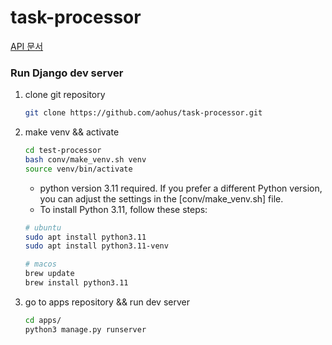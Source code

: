 # task-processor

[API 문서](https://www.notion.so/d4505f5fe9554da9832a60ea1483cb6b?pvs=4)

### Run Django dev server

1. clone git repository
   ```bash
   git clone https://github.com/aohus/task-processor.git
   ```
2. make venv && activate

   ```bash
   cd test-processor
   bash conv/make_venv.sh venv
   source venv/bin/activate
   ```

   - python version 3.11 required. If you prefer a different Python version, you can adjust the settings in the [conv/make_venv.sh] file.
   - To install Python 3.11, follow these steps:

   ```bash
   # ubuntu
   sudo apt install python3.11
   sudo apt install python3.11-venv

   # macos
   brew update
   brew install python3.11
   ```

3. go to apps repository && run dev server
   ```bash
   cd apps/
   python3 manage.py runserver
   ```
